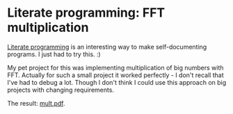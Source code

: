 # Literate programming: FFT multiplication

[Literate programming][litprog] is an interesting way to make self-documenting
programs. I just had to try this. :)

My pet project for this was implementing multiplication of big numbers with FFT.
Actually for such a small project it worked perfectly - I don't recall that I've
had to debug a lot. Though I don't think I could use this approach on big
projects with changing requirements.

The result: [mult.pdf][result].

[litprog]: https://en.wikipedia.org/wiki/Literate_programming
[result]: https://raw.githack.com/ypsu/experiments/master/mult/mult.pdf
